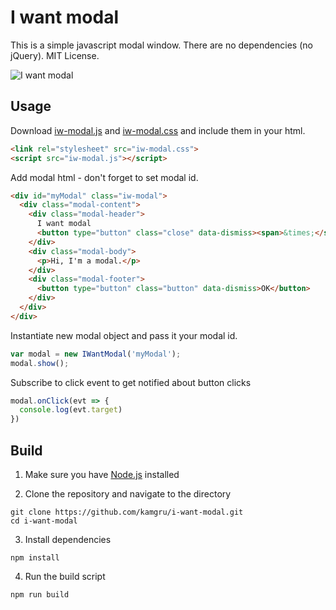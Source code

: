 # I want modal
This is a simple javascript modal window. There are no dependencies (no jQuery). MIT License.

![I want modal](https://media.giphy.com/media/l49JJaOXJRJAkoaWc/giphy.gif)

## Usage
Download [iw-modal.js](https://raw.githubusercontent.com/kamgru/i-want-modal/master/dist/js/iw-modal.js) and [iw-modal.css](https://raw.githubusercontent.com/kamgru/i-want-modal/master/dist/css/iw-modal.css) and include them in your html.

```html
<link rel="stylesheet" src="iw-modal.css">
<script src="iw-modal.js"></script>
```

Add modal html - don't forget to set modal id.
```html
<div id="myModal" class="iw-modal">
  <div class="modal-content">
    <div class="modal-header">
      I want modal
      <button type="button" class="close" data-dismiss><span>&times;</span></button>
    </div>
    <div class="modal-body">
      <p>Hi, I'm a modal.</p>
    </div>
    <div class="modal-footer">
      <button type="button" class="button" data-dismiss>OK</button>
    </div>
  </div>
</div>
```

Instantiate new modal object and pass it your modal id.
```javascript
var modal = new IWantModal('myModal');
modal.show();
```

Subscribe to click event to get notified about button clicks
```javascript
modal.onClick(evt => {
  console.log(evt.target)
})
```
## Build

1. Make sure you have [Node.js](https://nodejs.org/) installed

2. Clone the repository and navigate to the directory 
```
git clone https://github.com/kamgru/i-want-modal.git
cd i-want-modal
```

3. Install dependencies
```
npm install
```
4. Run the build script
```
npm run build
```
